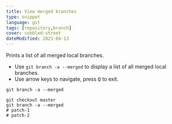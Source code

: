```yaml
---
title: View merged branches
type: snippet
language: git
tags: [repository,branch]
cover: cobbled-street
dateModified: 2021-04-13
---
```


Prints a list of all merged local branches.

- Use `git branch -a --merged` to display a list of all merged local branches.
- Use arrow keys to navigate, press <kbd>Q</kbd> to exit.

```shell
git branch -a --merged
```

```shell
git checkout master
git branch -a --merged
# patch-1
# patch-2
```
